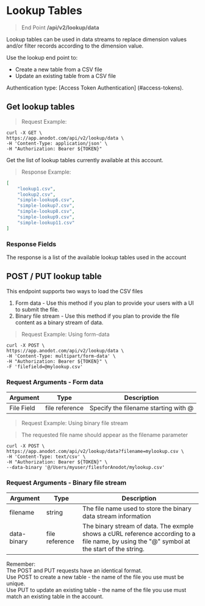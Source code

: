 # Lookup Tables

> End Point **/api/v2/lookup/data**

Lookup tables can be used in data streams to replace dimension values and/or filter records according to the dimension value.

Use the lookup end point to:

* Create a new table from a CSV file
* Update an existing table from a CSV file

Authentication type: [Access Token Authentication] (#access-tokens).

## Get lookup tables

> Request Example: 

```shell
curl -X GET \
https://app.anodot.com/api/v2/lookup/data \
-H 'Content-Type: application/json' \
-H "Authorization: Bearer ${TOKEN}"
```

Get the list of lookup tables currently available at this account.

> Response Example:

```json
[
    "lookup1.csv",
    "lookup2.csv",
    "simple-lookup6.csv",
    "simple-lookup7.csv",
    "simple-lookup8.csv",
    "simple-lookup9.csv",
    "simple-lookup11.csv"
]
```

### Response Fields

The response is a list of the available lookup tables used in the account

## POST / PUT lookup table

This endpoint supports two ways to load the CSV files

1. Form data - Use this method if you plan to provide your users with a UI to submit the file.
2. Binary file stream - Use this method if you plan to provide the file content as a binary stream of data.

> Request Example: Using form-data

```shell
curl -X POST \
https://app.anodot.com/api/v2/lookup/data \
-H 'Content-Type: multipart/form-data' \
-H "Authorization: Bearer ${TOKEN}" \
-F 'filefield=@mylookup.csv'
```

### Request Arguments - Form data

Argument | Type | Description
---------|------|------------
File Field | file reference | Specify the filename starting with @

> Request Example: Using binary file stream

> The requested file name should appear as the filename parameter 

```shell
curl -X POST \
https://app.anodot.com/api/v2/lookup/data?filename=mylookup.csv \
-H 'Content-Type: text/csv' \
-H "Authorization: Bearer ${TOKEN}" \
--data-binary '@/Users/myuser/filesforAnodot/mylookup.csv'
```

### Request Arguments - Binary file stream

Argument | Type | Description
---------|------|------------
filename | string | The file name used to store the binary data stream information
data-binary| file reference | The binary stream of data. The exmple shows a cURL reference according to a file name, by using the "@" symbol at the start of the string.

<aside class="notice">
Remember:</br>The POST and PUT requests have an identical format.<br/>
Use POST to create a new table - the name of the file you use must be unique.<br/>
Use PUT to update an existing table - the name of the file you use must match an existing table in the account.
</aside>
